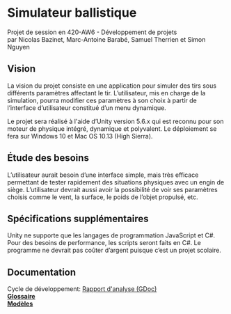 # Simulateur ballistique
Projet de session en 420-AW6 - Développement de projets  
par Nicolas Bazinet, Marc-Antoine Barabé, Samuel Therrien et Simon Nguyen  

## Vision
La vision du projet consiste en une application pour simuler des tirs sous différents paramètres affectant le tir. L’utilisateur, mis en charge de la simulation, pourra modifier ces paramètres à son choix à partir de l’interface d’utilisateur constitué d’un menu dynamique.

Le projet sera réalisé à l'aide d’Unity version 5.6.x qui est reconnu pour son moteur de physique intégré, dynamique et polyvalent. Le déploiement se fera sur Windows 10 et Mac OS 10.13 (High Sierra).

## Étude des besoins
L’utilisateur aurait besoin d’une interface simple, mais très efficace permettant de tester rapidement des situations physiques avec un engin de siège. L’utilisateur devrait aussi avoir la possibilité de voir ses paramètres choisis comme le vent, la surface, le poids de l’objet propulsé, etc.

## Spécifications supplémentaires
Unity ne supporte que les langages de programmation JavaScript et C#. Pour des besoins de performance, les scripts seront faits en C#. Le programme ne devrait pas coûter d’argent puisque c’est un projet scolaire.

## Documentation
Cycle de développement: [Rapport d'analyse (GDoc)](https://docs.google.com/document/d/1KkV5PzfKP5J1mMFA_SUoL8Q6cWs6PHw5FupHfbu4PL4)  
**[Glossaire](Documentation/Glossaire.md)**  
**[Modèles](Documentation/Modèles.md)**  

